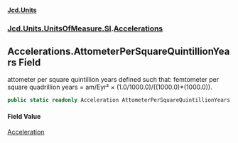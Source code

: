 #### [Jcd.Units](index.md 'index')

### [Jcd.Units.UnitsOfMeasure.SI](Jcd.Units.UnitsOfMeasure.SI.md 'Jcd.Units.UnitsOfMeasure.SI').[Accelerations](Accelerations.md 'Jcd.Units.UnitsOfMeasure.SI.Accelerations')

## Accelerations.AttometerPerSquareQuintillionYears Field

attometer per square quintillion years defined such that: femtometer per square quadrillion years = am/Eyr² ×
(1.0/1000.0)/((1000.0)*(1000.0)).

```csharp
public static readonly Acceleration AttometerPerSquareQuintillionYears;
```

#### Field Value

[Acceleration](Acceleration.md 'Jcd.Units.UnitTypes.Acceleration')